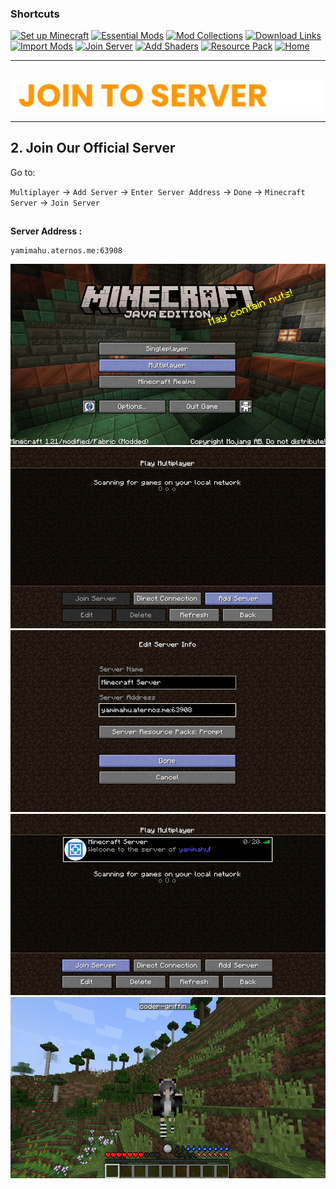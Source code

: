### Shortcuts

[![Set up Minecraft](https://img.shields.io/badge/Set%20up%20Minecraft-orange?style=for-the-badge&logoColor=gray)](install-minecraft.md)
[![Essential Mods](https://img.shields.io/badge/Essential%20Mods-orange?style=for-the-badge&logoColor=gray)](https://drive.google.com/drive/u/0/folders/1expguYgTjUxkGpnMVZYCzMNWrF-VKAHP)
[![Mod Collections](https://img.shields.io/badge/Mod%20Collections-orange?style=for-the-badge&logoColor=gray)](https://drive.google.com/drive/u/0/folders/1zVUG5khpVl5C_pMYmL3IO9xMy03WYyUB)
[![Download Links](https://img.shields.io/badge/Download%20Links-orange?style=for-the-badge&logoColor=gray)](https://drive.google.com/drive/u/0/folders/12r5TuwIdvtbbt_RJacWdFZ7pzLhuUHIU)
[![Import Mods](https://img.shields.io/badge/Import%20Mods-orange?style=for-the-badge&logoColor=gray)](import-mods.md)
[![Join Server](https://img.shields.io/badge/Join%20Server-orange?style=for-the-badge&logoColor=gray)](join-to-server.md)
[![Add Shaders](https://img.shields.io/badge/Add%20Shaders-orange?style=for-the-badge&logoColor=gray)](use-shaders.md)
[![Resource Pack](https://img.shields.io/badge/Resource%20Packs-orange?style=for-the-badge&logoColor=gray)](resourcepack.md)
[![Home](https://img.shields.io/badge/Home-orange?style=for-the-badge&logoColor=gray)](../../README.md)

---

##

<div align="center"> <img src="../../assets/texts/join to server.png"> </div>

---

## 2. Join Our Official Server

Go to:

`Multiplayer` -> `Add Server` -> `Enter Server Address` -> `Done` -> `Minecraft Server` -> `Join Server`
##
**Server Address :**

```
yamimahu.aternos.me:63908
```

<div align="center"> <img src="../../assets/images/join-server/Screenshot (656).jpg"> </div>
<div align="center"> <img src="../../assets/images/join-server/Screenshot (657).jpg"> </div>
<div align="center"> <img src="../../assets/images/join-server/Screenshot (658).jpg"> </div>
<div align="center"> <img src="../../assets/images/join-server/Screenshot (660).jpg"> </div>
<div align="center"> <img src="../../assets/images/join-server/Screenshot (661).jpg"> </div>

##
